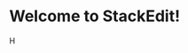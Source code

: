 
# Welcome to StackEdit!

H



<!--stackedit_data:
eyJoaXN0b3J5IjpbLTUyMzAxODA4NywtNzE1MjUxOTkwLC0xMT
UyNDQ4Njc0LC0xMzEzMzgxNzM0XX0=
-->